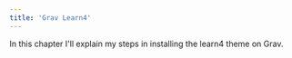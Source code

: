 ```yaml
---
title: 'Grav Learn4'
---
```


In this chapter I'll explain my steps in installing the learn4 theme on Grav.